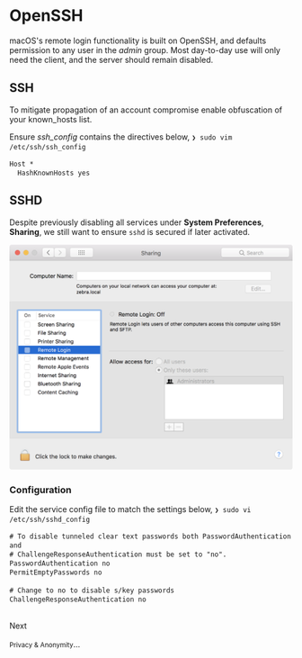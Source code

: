 
OpenSSH
=======

macOS's remote login functionality is built on OpenSSH, and defaults permission to any user in the _admin_ group. Most day-to-day use will only need the client, and the server should remain disabled.

SSH
----

To mitigate propagation of an account compromise enable obfuscation of your known_hosts list.

Ensure *ssh_config* contains the directives below, `❯ sudo vim /etc/ssh/ssh_config`

```/etc/ssh/ssh_config
Host *
  HashKnownHosts yes
```

SSHD
------
Despite previously disabling all services under **System Preferences**, **Sharing**, we still want to ensure `sshd` is secured if later activated.

![ssh](images/ssh.png)


### Configuration ###

Edit the service config file to match the settings below, `❯ sudo vi /etc/ssh/sshd_config`

```/etc/ssh/sshd_config
# To disable tunneled clear text passwords both PasswordAuthentication and
# ChallengeResponseAuthentication must be set to "no".
PasswordAuthentication no
PermitEmptyPasswords no

# Change to no to disable s/key passwords
ChallengeResponseAuthentication no
```


<div class='center'>
    <br>
    <a href="#/pages/privacy" style="text-decoration: none;">
        <span>Next</span>
        <span><i class="fa fa-arrow-up" aria-hidden="true" style="vertical-align: middle;"></i></span>
        <p><small>Privacy & Anonymity</small>...</p>
    </a>
</div>